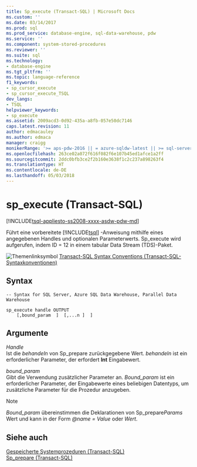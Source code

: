 ```yaml
---
title: Sp_execute (Transact-SQL) | Microsoft Docs
ms.custom: ''
ms.date: 03/14/2017
ms.prod: sql
ms.prod_service: database-engine, sql-data-warehouse, pdw
ms.service: ''
ms.component: system-stored-procedures
ms.reviewer: ''
ms.suite: sql
ms.technology:
- database-engine
ms.tgt_pltfrm: ''
ms.topic: language-reference
f1_keywords:
- sp_cursor_execute
- sp_cursor_execute_TSQL
dev_langs:
- TSQL
helpviewer_keywords:
- sp_execute
ms.assetid: 2009acd3-0d92-435a-a8fb-057e50dc7146
caps.latest.revision: 11
author: edmacauley
ms.author: edmaca
manager: craigg
monikerRange: '>= aps-pdw-2016 || = azure-sqldw-latest || >= sql-server-2016 || = sqlallproducts-allversions'
ms.openlocfilehash: 263ce02a072f616f082f6e107b45ed1afce1a2ff
ms.sourcegitcommit: 2ddc0bfb3ce2f2b160e3638f1c2c237a898263f4
ms.translationtype: HT
ms.contentlocale: de-DE
ms.lasthandoff: 05/03/2018
---
```

# <a name="spexecute-transact-sql"></a>sp_execute (Transact-SQL)
[!INCLUDE[tsql-appliesto-ss2008-xxxx-asdw-pdw-md](../../includes/tsql-appliesto-ss2008-xxxx-asdw-pdw-md.md)]

  Führt eine vorbereitete [!INCLUDE[tsql](../../includes/tsql-md.md)] -Anweisung mithilfe eines angegebenen Handles und optionalen Parameterwerts. Sp_execute wird aufgerufen, indem ID = 12 in einem tabular Data Stream (TDS)-Paket.  
  
 ![Themenlinksymbol](../../database-engine/configure-windows/media/topic-link.gif "Topic link icon") [Transact-SQL Syntax Conventions (Transact-SQL-Syntaxkonventionen)](../../t-sql/language-elements/transact-sql-syntax-conventions-transact-sql.md)  
  
## <a name="syntax"></a>Syntax  
  
```  
-- Syntax for SQL Server, Azure SQL Data Warehouse, Parallel Data Warehouse  
  
sp_execute handle OUTPUT  
    [,bound_param  ]  [,...n ]  ]  
```  
  
## <a name="arguments"></a>Argumente  
 *Handle*  
 Ist die *behandeln* von Sp_prepare zurückgegebene Wert. *behandeln* ist ein erforderlicher Parameter, der erfordert **Int** Eingabewert.  
  
 *bound_param*  
 Gibt die Verwendung zusätzlicher Parameter an. *Bound_param* ist ein erforderlicher Parameter, der Eingabewerte eines beliebigen Datentyps, um zusätzliche Parameter für die Prozedur anzugeben.  
  
> [!NOTE]  
>  *Bound_param* übereinstimmen die Deklarationen von Sp_prepare*Params* Wert und kann in der Form  *@name = Value* oder *Wert*.  
  
## <a name="see-also"></a>Siehe auch  
 [Gespeicherte Systemprozeduren &#40;Transact-SQL&#41;](../../relational-databases/system-stored-procedures/system-stored-procedures-transact-sql.md)   
 [Sp_prepare &#40;Transact-SQL&#41;](../../relational-databases/system-stored-procedures/sp-prepare-transact-sql.md)  
  
  
